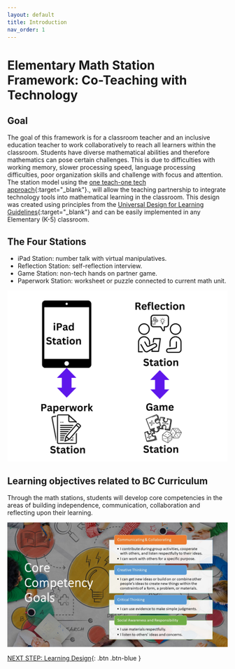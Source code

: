 ```yaml
---
layout: default
title: Introduction 
nav_order: 1
---
```


# Elementary Math Station Framework: Co-Teaching with Technology 

## Goal
The goal of this framework is for a classroom teacher and an inclusive education teacher to work collaboratively to reach all learners within the classroom. Students have diverse mathematical abilities and therefore mathematics can pose certain challenges. This is due to difficulties with working memory, slower processing speed, language processing difficulties, poor organization skills and challenge with focus and attention. The station model using the [one teach-one tech approach](https://journals-sagepub-com.ezproxy.library.uvic.ca/doi/epub/10.1177/01626434231177869){:target="_blank"}., will allow the teaching partnership to integrate technology tools into mathematical learning in the classroom. This design was created using principles from the [Universal Design for Learning Guidelines](https://udlguidelines.cast.org/){:target="_blank"} and can be easily implemented in any Elementary (K-5) classroom. 

## The Four Stations
- iPad Station: number talk with virtual manipulatives. 
- Reflection Station: self-reflection interview.
- Game Station: non-tech hands on partner game.
- Paperwork Station: worksheet or puzzle connected to current math unit.

<img src="images/stations.png" style="width:700px;" alt="Stations"><br>

## Learning objectives related to BC Curriculum
Through the math stations, students will develop core competencies in the areas of building independence, communication, collaboration and reflecting upon their learning.  

<img src="images/core-competencies.jpg" style="width:700px;" alt="Core Competencies"><br>

[NEXT STEP: Learning Design](learning-design.html){: .btn .btn-blue }
